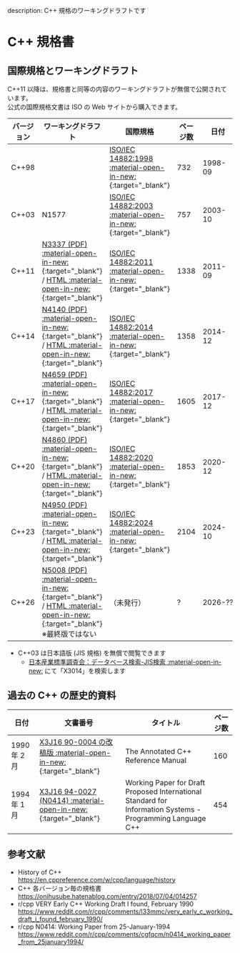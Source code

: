 description: C++ 規格のワーキングドラフトです

# C++ 規格書

## 国際規格とワーキングドラフト

C++11 以降は、規格書と同等の内容のワーキングドラフトが無償で公開されています。  
公式の国際規格文書は ISO の Web サイトから購入できます。

| バージョン | ワーキングドラフト                                                                                  | 国際規格                                                         | ページ数 | 日付      |
|-------|--------------------------------------------------------------------------------------------|---------------------------------------------------------------|------|---------|
| C++98 |                                                                                            | [ISO/IEC 14882:1998 :material-open-in-new:](https://www.iso.org/standard/25845.html){:target="_blank"} | 732  | 1998-09 |
| C++03 | N1577                                                                                      | [ISO/IEC 14882:2003 :material-open-in-new:](https://www.iso.org/standard/38110.html){:target="_blank"} | 757  | 2003-10 |
| C++11 | [N3337 (PDF) :material-open-in-new:](http://wg21.link/n3337){:target="_blank"} / [HTML :material-open-in-new:](https://timsong-cpp.github.io/cppwp/n3337/){:target="_blank"} | [ISO/IEC 14882:2011 :material-open-in-new:](https://www.iso.org/standard/50372.html){:target="_blank"} | 1338 | 2011-09 |
| C++14 | [N4140 (PDF) :material-open-in-new:](http://wg21.link/n4140){:target="_blank"} / [HTML :material-open-in-new:](https://timsong-cpp.github.io/cppwp/n4140/){:target="_blank"} | [ISO/IEC 14882:2014 :material-open-in-new:](https://www.iso.org/standard/64029.html){:target="_blank"} | 1358 | 2014-12 |
| C++17 | [N4659 (PDF) :material-open-in-new:](http://wg21.link/n4659){:target="_blank"} / [HTML :material-open-in-new:](https://timsong-cpp.github.io/cppwp/n4659/){:target="_blank"} | [ISO/IEC 14882:2017 :material-open-in-new:](https://www.iso.org/standard/68564.html){:target="_blank"} | 1605 | 2017-12 |
| C++20 | [N4860 (PDF) :material-open-in-new:](http://wg21.link/n4860){:target="_blank"} / [HTML :material-open-in-new:](https://timsong-cpp.github.io/cppwp/n4861/){:target="_blank"} | [ISO/IEC 14882:2020 :material-open-in-new:](https://www.iso.org/standard/79358.html){:target="_blank"} | 1853 | 2020-12 |
| C++23 | [N4950 (PDF) :material-open-in-new:](http://wg21.link/n4950){:target="_blank"} / [HTML :material-open-in-new:](https://timsong-cpp.github.io/cppwp/n4950/){:target="_blank"} | [ISO/IEC 14882:2024 :material-open-in-new:](https://www.iso.org/standard/83626.html){:target="_blank"} | 2104 | 2024-10 |
| C++26 | [N5008 (PDF) :material-open-in-new:](http://wg21.link/n5008){:target="_blank"} / [HTML :material-open-in-new:](http://eel.is/c++draft/){:target="_blank"}<br>※最終版ではない | （未発行）                                                    | ?    | 2026-?? |

- C++03 は日本語版 (JIS 規格) を無償で閲覧できます
    - [日本産業標準調査会：データベース検索-JIS検索 :material-open-in-new:](https://www.jisc.go.jp/app/jis/general/GnrJISSearch.html) にて「X3014」を検索します

## 過去の C++ の歴史的資料

| 日付         | 文書番号                                                                                                        | タイトル                                                                                                       | ページ数 |
|------------|-------------------------------------------------------------------------------------------------------------|------------------------------------------------------------------------------------------------------------|------|
| 1990 年 2 月 | [X3J16 90-0004 の改稿版 :material-open-in-new:](https://drive.google.com/file/d/1XNzsgWMk0wfFOa5kjN9OV5a-04ttrdjE/view?usp=sharing){:target="_blank"}    | The Annotated C++ Reference Manual                                                                         | 160  |
| 1994 年 1 月 | [X3J16 94-0027 (N0414) :material-open-in-new:](https://drive.google.com/file/d/1EDQvAQSrQXHbUdN1Al7EvuOlIEhg1Hdl/view?usp=sharing){:target="_blank"} | Working Paper for Draft Proposed International Standard for Information Systems - Programming Language C++ | 454  |


## 参考文献

- History of C++  
    https://en.cppreference.com/w/cpp/language/history
- C++ 各バージョン毎の規格書  
    https://onihusube.hatenablog.com/entry/2018/07/04/014257
- r/cpp VERY Early C++ Working Draft I found, February 1990
    https://www.reddit.com/r/cpp/comments/l33mmc/very_early_c_working_draft_i_found_february_1990/
- r/cpp N0414: Working Paper from 25-January-1994
    https://www.reddit.com/r/cpp/comments/cgfqcm/n0414_working_paper_from_25january1994/

